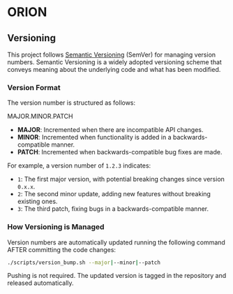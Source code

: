 # ORION

## Versioning

This project follows [Semantic Versioning](https://semver.org/) (SemVer) for managing version numbers. Semantic Versioning is a widely adopted versioning scheme that conveys meaning about the underlying code and what has been modified.

### Version Format

The version number is structured as follows:

MAJOR.MINOR.PATCH

- **MAJOR**: Incremented when there are incompatible API changes.
- **MINOR**: Incremented when functionality is added in a backwards-compatible manner.
- **PATCH**: Incremented when backwards-compatible bug fixes are made.

For example, a version number of `1.2.3` indicates:
- `1`: The first major version, with potential breaking changes since version `0.x.x`.
- `2`: The second minor update, adding new features without breaking existing ones.
- `3`: The third patch, fixing bugs in a backwards-compatible manner.

### How Versioning is Managed

Version numbers are automatically updated running the following command AFTER committing the code changes:

```bash
./scripts/version_bump.sh --major|--minor|--patch
```

Pushing is not required. The updated version is tagged in the repository and released automatically.